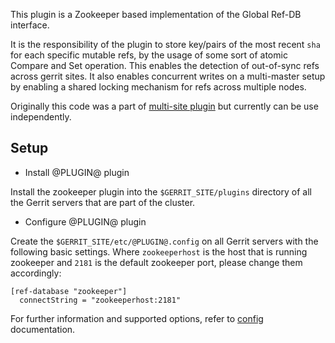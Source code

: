 This plugin is a Zookeeper based implementation of the Global Ref-DB interface.

It is the responsibility of the plugin to store key/pairs of the most recent `sha`
for each specific mutable refs, by the usage of some sort of atomic Compare and
Set operation. This enables the detection of out-of-sync refs across gerrit sites.
It also enables concurrent writes on a multi-master setup by enabling a shared locking
mechanism for refs across multiple nodes.

Originally this code was a part of [multi-site plugin](https://gerrit.googlesource.com/plugins/multi-site/) but currently can be use independently.

## Setup

* Install @PLUGIN@ plugin

Install the zookeeper plugin into the `$GERRIT_SITE/plugins` directory of all
the Gerrit servers that are part of the cluster.

* Configure @PLUGIN@ plugin

Create the `$GERRIT_SITE/etc/@PLUGIN@.config` on all Gerrit servers with the
following basic settings. Where `zookeeperhost` is the host that is running zookeeper
and `2181` is the default zookeeper port, please change them accordingly:

```
[ref-database "zookeeper"]
  connectString = "zookeeperhost:2181"
```

For further information and supported options, refer to [config](config.md)
documentation.

